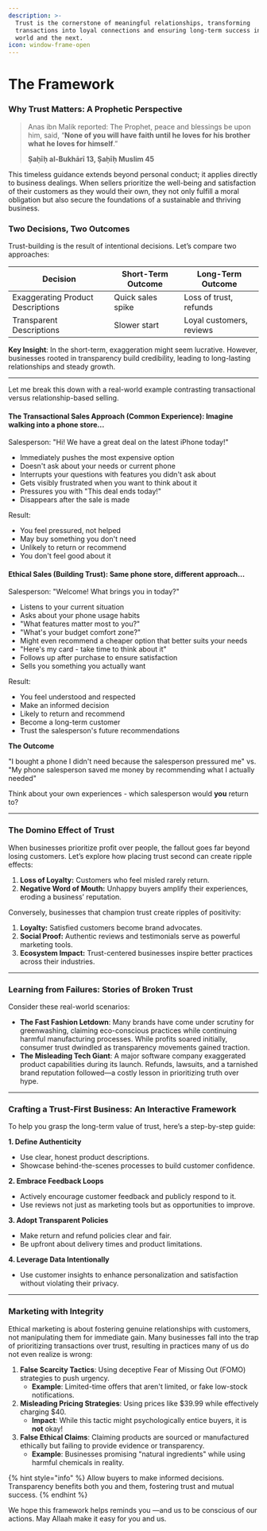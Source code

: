 ```yaml
---
description: >-
  Trust is the cornerstone of meaningful relationships, transforming
  transactions into loyal connections and ensuring long-term success in this
  world and the next.
icon: window-frame-open
---
```


# The Framework

### **Why Trust Matters: A Prophetic Perspective**

> Anas ibn Malik reported: The Prophet, peace and blessings be upon him, said, “**None of you will have faith until he loves for his brother what he loves for himself**.”
>
> **Ṣaḥīḥ al-Bukhārī 13, Ṣaḥīḥ Muslim 45**

This timeless guidance extends beyond personal conduct; it applies directly to business dealings. When sellers prioritize the well-being and satisfaction of their customers as they would their own, they not only fulfill a moral obligation but also secure the foundations of a sustainable and thriving business.

### **Two Decisions, Two Outcomes**

Trust-building is the result of intentional decisions. Let’s compare two approaches:

| Decision                          | Short-Term Outcome | Long-Term Outcome        |
| --------------------------------- | ------------------ | ------------------------ |
| Exaggerating Product Descriptions | Quick sales spike  | Loss of trust, refunds   |
| Transparent Descriptions          | Slower start       | Loyal customers, reviews |

**Key Insight**: In the short-term, exaggeration might seem lucrative. However, businesses rooted in transparency build credibility, leading to long-lasting relationships and steady growth.

***

Let me break this down with a real-world example contrasting transactional versus relationship-based selling.

#### **The Transactional Sales Approach (Common Experience)**: Imagine walking into a phone store...

Salesperson: "Hi! We have a great deal on the latest iPhone today!"

* Immediately pushes the most expensive option
* Doesn't ask about your needs or current phone
* Interrupts your questions with features you didn't ask about
* Gets visibly frustrated when you want to think about it
* Pressures you with "This deal ends today!"
* Disappears after the sale is made

Result:

* You feel pressured, not helped
* May buy something you don't need
* Unlikely to return or recommend
* You don't feel good about it

#### Ethical Sales (Building Trust): Same phone store, different approach...

Salesperson: "Welcome! What brings you in today?"

* Listens to your current situation
* Asks about your phone usage habits
* "What features matter most to you?"
* "What's your budget comfort zone?"
* Might even recommend a cheaper option that better suits your needs
* "Here's my card - take time to think about it"
* Follows up after purchase to ensure satisfaction
* Sells you something you actually want

Result:

* You feel understood and respected
* Make an informed decision
* Likely to return and recommend
* Become a long-term customer
* Trust the salesperson's future recommendations

**The Outcome**

"I bought a phone I didn't need because the salesperson pressured me" vs. "My phone salesperson saved me money by recommending what I actually needed"

Think about your own experiences - which salesperson would **you** return to?

***

### **The Domino Effect of Trust**

When businesses prioritize profit over people, the fallout goes far beyond losing customers. Let’s explore how placing trust second can create ripple effects:

1. **Loss of Loyalty:** Customers who feel misled rarely return.
2. **Negative Word of Mouth:** Unhappy buyers amplify their experiences, eroding a business’ reputation.

Conversely, businesses that champion trust create ripples of positivity:

1. **Loyalty:** Satisfied customers become brand advocates.
2. **Social Proof:** Authentic reviews and testimonials serve as powerful marketing tools.
3. **Ecosystem Impact:** Trust-centered businesses inspire better practices across their industries.

***

### **Learning from Failures: Stories of Broken Trust**

Consider these real-world scenarios:

* **The Fast Fashion Letdown**: Many brands have come under scrutiny for greenwashing, claiming eco-conscious practices while continuing harmful manufacturing processes. While profits soared initially, consumer trust dwindled as transparency movements gained traction.
* **The Misleading Tech Giant**: A major software company exaggerated product capabilities during its launch. Refunds, lawsuits, and a tarnished brand reputation followed—a costly lesson in prioritizing truth over hype.

***

### **Crafting a Trust-First Business: An Interactive Framework**

To help you grasp the long-term value of trust, here’s a step-by-step guide:

**1. Define Authenticity**

* Use clear, honest product descriptions.
* Showcase behind-the-scenes processes to build customer confidence.

**2. Embrace Feedback Loops**

* Actively encourage customer feedback and publicly respond to it.
* Use reviews not just as marketing tools but as opportunities to improve.

**3. Adopt Transparent Policies**

* Make return and refund policies clear and fair.
* Be upfront about delivery times and product limitations.

**4. Leverage Data Intentionally**

* Use customer insights to enhance personalization and satisfaction without violating their privacy.

***

### **Marketing with Integrity**

Ethical marketing is about fostering genuine relationships with customers, not manipulating them for immediate gain. Many businesses fall into the trap of prioritizing transactions over trust, resulting in practices many of us do not even realize is wrong:

1. **False Scarcity Tactics**: Using deceptive Fear of Missing Out (FOMO) strategies to push urgency.
   * **Example**: Limited-time offers that aren't limited, or fake low-stock notifications.
2. **Misleading Pricing Strategies**: Using prices like $39.99 while effectively charging $40.
   * **Impact**: While this tactic might psychologically entice buyers, it is **not** okay!
3. **False Ethical Claims**: Claiming products are sourced or manufactured ethically but failing to provide evidence or transparency.
   * **Example**: Businesses promising "natural ingredients" while using harmful chemicals in reality.

{% hint style="info" %}
Allow buyers to make informed decisions. Transparency benefits both you and them, fostering trust and mutual success.
{% endhint %}

We hope this framework helps reminds you —and us to be conscious of our actions. May Allaah make it easy for you and us.
